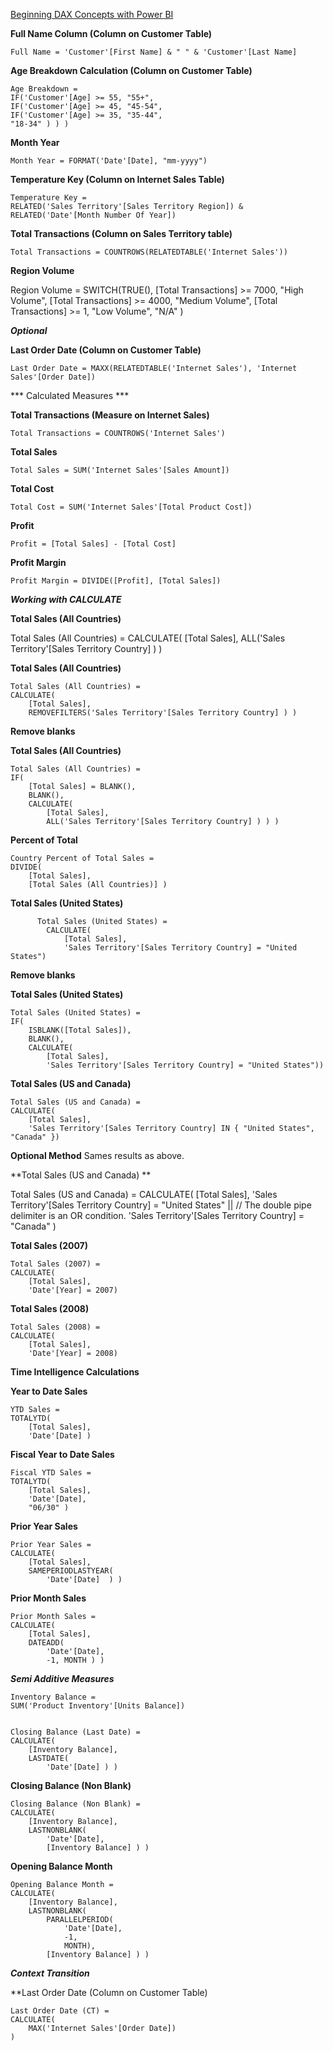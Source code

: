[Beginning DAX Concepts with Power BI](https://www.youtube.com/watch?v=QJw4HkagVWc)

**Full Name Column (Column on Customer Table)**
        
    Full Name = 'Customer'[First Name] & " " & 'Customer'[Last Name]

**Age Breakdown Calculation (Column on Customer Table)**

    Age Breakdown = 
    IF('Customer'[Age] >= 55, "55+",
    IF('Customer'[Age] >= 45, "45-54",
    IF('Customer'[Age] >= 35, "35-44",
    "18-34" ) ) )

**Month Year**
    
    Month Year = FORMAT('Date'[Date], "mm-yyyy")

**Temperature Key (Column on Internet Sales Table)**

    Temperature Key = 
    RELATED('Sales Territory'[Sales Territory Region]) & RELATED('Date'[Month Number Of Year])

**Total Transactions (Column on Sales Territory table)**

    Total Transactions = COUNTROWS(RELATEDTABLE('Internet Sales'))

**Region Volume**

  Region Volume = 
    SWITCH(TRUE(),
        [Total Transactions] >= 7000, "High Volume",
        [Total Transactions] >= 4000, "Medium Volume",
        [Total Transactions] >= 1, "Low Volume",
        "N/A" ) 

***Optional***

**Last Order Date (Column on Customer Table)**
  
    Last Order Date = MAXX(RELATEDTABLE('Internet Sales'), 'Internet Sales'[Order Date])

*** Calculated Measures ***

**Total Transactions (Measure on Internet Sales)**

    Total Transactions = COUNTROWS('Internet Sales')

**Total Sales**

    Total Sales = SUM('Internet Sales'[Sales Amount]) 

**Total Cost**

    Total Cost = SUM('Internet Sales'[Total Product Cost])

**Profit**

    Profit = [Total Sales] - [Total Cost]

**Profit Margin**

    Profit Margin = DIVIDE([Profit], [Total Sales])

***Working with CALCULATE***

**Total Sales (All Countries)**

  Total Sales (All Countries) = 
  CALCULATE(
      [Total Sales],
      ALL('Sales Territory'[Sales Territory Country] ) ) 

**Total Sales (All Countries)**

    Total Sales (All Countries) = 
    CALCULATE(
        [Total Sales],
        REMOVEFILTERS('Sales Territory'[Sales Territory Country] ) ) 

**Remove blanks**

**Total Sales (All Countries)**

    Total Sales (All Countries) = 
    IF(
        [Total Sales] = BLANK(),
        BLANK(),
        CALCULATE(
            [Total Sales],
            ALL('Sales Territory'[Sales Territory Country] ) ) )

**Percent of Total**

    Country Percent of Total Sales = 
    DIVIDE(
        [Total Sales],
        [Total Sales (All Countries)] )

**Total Sales (United States)**

          Total Sales (United States) = 
            CALCULATE(
                [Total Sales],
                'Sales Territory'[Sales Territory Country] = "United States")

**Remove blanks**

**Total Sales (United States)**

    Total Sales (United States) = 
    IF(
        ISBLANK([Total Sales]),
        BLANK(),
        CALCULATE(
            [Total Sales],
            'Sales Territory'[Sales Territory Country] = "United States"))

**Total Sales (US and Canada)** 

    Total Sales (US and Canada) = 
    CALCULATE(
        [Total Sales],
        'Sales Territory'[Sales Territory Country] IN { "United States", "Canada" })

**Optional Method** Sames results as above.

**Total Sales (US and Canada) **

  Total Sales (US and Canada) = 
    CALCULATE(
        [Total Sales],
        'Sales Territory'[Sales Territory Country] = "United States" || // The double pipe delimiter is an OR condition.
        'Sales Territory'[Sales Territory Country] = "Canada" )

**Total Sales (2007)**

    Total Sales (2007) = 
    CALCULATE(
        [Total Sales],
        'Date'[Year] = 2007)

**Total Sales (2008)**

    Total Sales (2008) = 
    CALCULATE(
        [Total Sales],
        'Date'[Year] = 2008)

**Time Intelligence Calculations**

**Year to Date Sales**

    YTD Sales = 
    TOTALYTD(
        [Total Sales],
        'Date'[Date] )

**Fiscal Year to Date Sales**

    Fiscal YTD Sales = 
    TOTALYTD(
        [Total Sales],
        'Date'[Date],
        "06/30" )

**Prior Year Sales**

    Prior Year Sales = 
    CALCULATE(
        [Total Sales],
        SAMEPERIODLASTYEAR(
            'Date'[Date]  ) )

**Prior Month Sales**

    Prior Month Sales = 
    CALCULATE(
        [Total Sales],
        DATEADD(
            'Date'[Date],
            -1, MONTH ) )

***Semi Additive Measures***

    Inventory Balance = 
    SUM('Product Inventory'[Units Balance])


    Closing Balance (Last Date) = 
    CALCULATE(
        [Inventory Balance],
        LASTDATE( 
            'Date'[Date] ) ) 

**Closing Balance (Non Blank)**

    Closing Balance (Non Blank) = 
    CALCULATE(
        [Inventory Balance],
        LASTNONBLANK( 
            'Date'[Date],
            [Inventory Balance] ) ) 

**Opening Balance Month**

    Opening Balance Month = 
    CALCULATE(
        [Inventory Balance],
        LASTNONBLANK( 
            PARALLELPERIOD(
                'Date'[Date],
                -1,
                MONTH),
            [Inventory Balance] ) )

***Context Transition***

**Last Order Date (Column on Customer Table)
    
    Last Order Date (CT) = 
    CALCULATE(
        MAX('Internet Sales'[Order Date]) 
    )
